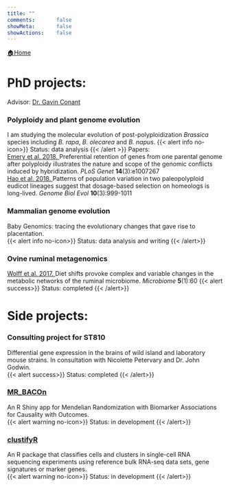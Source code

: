 ```yaml
---
title: ""
comments:       false
showMeta:       false
showActions:    false
---
```

[🏠Home](https://yueyvettehao.netlify.com/)
# PhD projects:
Advisor: [Dr. Gavin Conant](http://conantlab.org)<br>
### Polyploidy and plant genome evolution
I am studying the molecular evolution of post-polyploidization *Brassica* species including *B. rapa*, *B. olecarea* and *B. napus*.
{{< alert info no-icon>}}
Status: data analysis
{{< /alert >}}
Papers:<br>
 [Emery et al. 2018. ](http://journals.plos.org/plosgenetics/article?id=10.1371/journal.pgen.1007267)Preferential retention of genes from one parental genome after polyploidy illustrates the nature and scope of the genomic conflicts induced by hybridization. *PLoS Genet* **14**(3):e1007267<br>
 [Hao et al. 2018. ](https://academic.oup.com/gbe/article/10/3/999/4943970)Patterns of population variation in two paleopolyploid eudicot lineages suggest that dosage-based selection on homeologs is long-lived. *Genome Biol Evol* **10**(3):999-1011<br>
### Mammalian genome evolution
Baby Genomics: tracing the evolutionary changes that gave rise to placentation.<br>
{{< alert info no-icon>}}
Status: data analysis and writing
{{< /alert>}}
### Ovine ruminal metagenomics
[Wolff et al. 2017. ](https://microbiomejournal.biomedcentral.com/articles/10.1186/s40168-017-0274-6)Diet shifts provoke complex and variable changes in the metabolic networks of the ruminal microbiome. *Microbiome* **5**(1):60
{{< alert success>}}
Status: completed
{{< /alert>}}

# Side projects:
### Consulting project for ST810
Differential gene expression in the brains of wild island and laboratory mouse strains. In consultation with Nicolette Petervary and Dr. John Godwin.<br>
{{< alert success>}}
Status: completed
{{< /alert>}}
### [MR_BACOn](https://github.com/NCBI-Hackathons/MR_BACOn)
An R Shiny app for Mendelian Randomization with Biomarker Associations for Causality with Outcomes. <br>
{{< alert warning no-icon>}}
Status: in development 
{{< /alert>}}
### [clustifyR](https://rnabioco.github.io/clustifyR/)
An R package that classifies cells and clusters in single-cell RNA sequencing experiments using reference bulk RNA-seq data sets, gene signatures or marker genes. <br>
{{< alert warning no-icon>}}
Status: in development 
{{< /alert>}}
